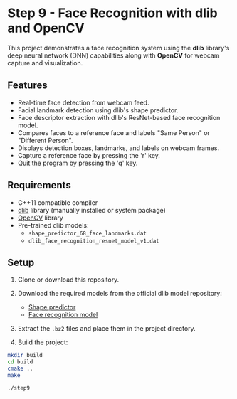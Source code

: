 # Step 9 - Face Recognition with dlib and OpenCV

This project demonstrates a face recognition system using the **dlib** library's deep neural network (DNN) capabilities along with **OpenCV** for webcam capture and visualization.

## Features

- Real-time face detection from webcam feed.
- Facial landmark detection using dlib's shape predictor.
- Face descriptor extraction with dlib's ResNet-based face recognition model.
- Compares faces to a reference face and labels "Same Person" or "Different Person".
- Displays detection boxes, landmarks, and labels on webcam frames.
- Capture a reference face by pressing the 'r' key.
- Quit the program by pressing the 'q' key.

## Requirements

- C++11 compatible compiler
- [dlib](http://dlib.net/) library (manually installed or system package)
- [OpenCV](https://opencv.org/) library
- Pre-trained dlib models:
  - `shape_predictor_68_face_landmarks.dat`
  - `dlib_face_recognition_resnet_model_v1.dat`

## Setup

1. Clone or download this repository.

2. Download the required models from the official dlib model repository:
   - [Shape predictor](http://dlib.net/files/shape_predictor_68_face_landmarks.dat.bz2)
   - [Face recognition model](http://dlib.net/files/dlib_face_recognition_resnet_model_v1.dat.bz2)

3. Extract the `.bz2` files and place them in the project directory.

4. Build the project:

```bash
mkdir build
cd build
cmake ..
make

./step9